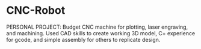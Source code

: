 # CNC-Robot
PERSONAL PROJECT: Budget CNC machine for plotting, laser engraving, and machining. Used CAD skills to create working 3D model, C+ experience for gcode, and simple assembly for others to replicate design.
